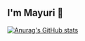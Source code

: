 ## I'm Mayuri 👋

[![Anurag's GitHub stats](https://github-readme-stats.vercel.app/api?username=MAYURIRAMNATHSHINDE)](https://github.com/MAYURIRAMNATHSHINDE/github-readme-stats)
<!--
**MAYURIRAMNATHSHINDE/MAYURIRAMNATHSHINDE** is a ✨ _special_ ✨ repository because its `README.md` (this file) appears on your GitHub profile.

Here are some ideas to get you started:

- 🔭 I’m currently working on ...
- 🌱 I’m currently learning ...
- 👯 I’m looking to collaborate on ...
- 🤔 I’m looking for help with ...
- 💬 Ask me about ...
- 📫 How to reach me: ...
- 😄 Pronouns: ...
- ⚡ Fun fact: ...
-->
